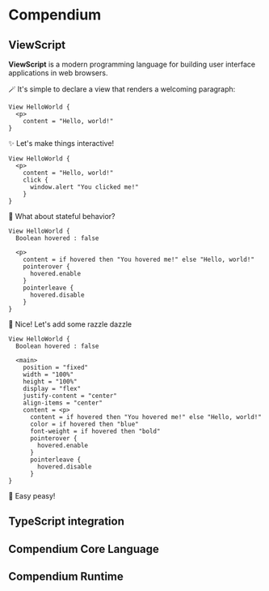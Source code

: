 # Compendium

## ViewScript

**ViewScript** is a modern programming language for building user interface applications in web browsers.

🪄 It's simple to declare a view that renders a welcoming paragraph:

```
View HelloWorld {
  <p>
    content = "Hello, world!"
}
```

✨ Let's make things interactive!

```
View HelloWorld {
  <p>
    content = "Hello, world!"
    click {
      window.alert "You clicked me!"
    }
}
```

🤔 What about stateful behavior?

```
View HelloWorld {
  Boolean hovered : false

  <p>
    content = if hovered then "You hovered me!" else "Hello, world!"
    pointerover {
      hovered.enable
    }
    pointerleave {
      hovered.disable
    }
}
```

💅 Nice! Let's add some razzle dazzle

```
View HelloWorld {
  Boolean hovered : false

  <main>
    position = "fixed"
    width = "100%"
    height = "100%"
    display = "flex"
    justify-content = "center"
    align-items = "center"
    content = <p>
      content = if hovered then "You hovered me!" else "Hello, world!"
      color = if hovered then "blue"
      font-weight = if hovered then "bold"
      pointerover {
        hovered.enable
      }
      pointerleave {
        hovered.disable
      }
}
```
🙌 Easy peasy!

## TypeScript integration

## Compendium Core Language

## Compendium Runtime
